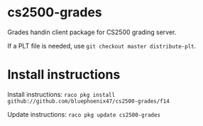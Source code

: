cs2500-grades
==========

Grades handin client package for CS2500 grading server.

If a PLT file is needed, use `git checkout master distribute-plt`.

# Install instructions
Install instructions:
```raco pkg install github://github.com/bluephoenix47/cs2500-grades/f14```

Update instructions:
```raco pkg update cs2500-grades```

